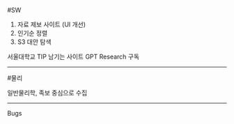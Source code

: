 #SW

1. 자료 제보 사이트 (UI 개선)
2. 인기순 정렬
3. S3 대안 탐색

서울대학교 TIP 남기는 사이트
GPT Research 구독

---

#물리

일반물리학, 족보 중심으로 수집

---

Bugs
